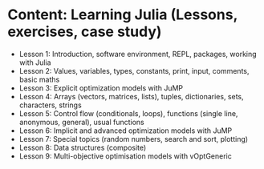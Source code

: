 # Content: Learning Julia (Lessons, exercises, case study)

-   Lesson 1: Introduction, software environment, REPL, packages, working with Julia
-   Lesson 2: Values, variables, types, constants, print, input, comments, basic maths
-   Lesson 3: Explicit optimization models with JuMP
-   Lesson 4: Arrays (vectors, matrices, lists), tuples, dictionaries, sets, characters, strings
-   Lesson 5: Control flow (conditionals, loops), functions (single line, anonymous, general), usual functions
-   Lesson 6: Implicit and advanced optimization models with JuMP
-   Lesson 7: Special topics (random numbers, search and sort, plotting)
-   Lesson 8: Data structures (composite)
-   Lesson 9: Multi-objective optimisation models with vOptGeneric